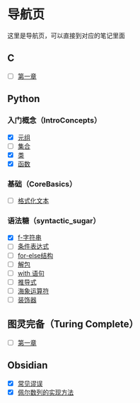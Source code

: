 # 导航页
这里是导航页，可以直接到对应的笔记里面

## C
- [ ] [第一章](C_Language/Notes/k&r_ch1.md)

## Python
### 入门概念（IntroConcepts）
- [x] [元组](IntroConcepts/tuples.md)
- [ ] [集合](集合.md)
- [x] [类](IntroConcepts/classes.md)
- [x] [函数](IntroConcepts/functions.md)

### 基础（CoreBasics）
- [ ] [格式化文本](CoreBasics/string_formatting.md)

### 语法糖（syntactic_sugar）
- [x] [f-字符串](syntactic_sugar/f_strings.md)
- [ ] [条件表达式](syntactic_sugar/条件表达式.md)
- [ ] [for-else结构](syntactic_sugar/for-else结构.md)
- [ ] [解包](syntactic_sugar/解包.md)
- [ ] [with 语句](syntactic_sugar/with-语句.md)
- [ ] [推导式](syntactic_sugar/推导式.md)
- [ ] [海象运算符](syntactic_sugar/海象运算符.md)
- [ ] [装饰器](syntactic_sugar/装饰器.md)

## 图灵完备（Turing Complete）
- [ ] [第一章](turing-complete/ch1-basic-logic-circuits.md)

## Obsidian
- [x] [常见谬误](obsidian/common_logical_fallacies.md)
- [x] [佩尔数列的实现方法](obsidian/pell_sequence.md)